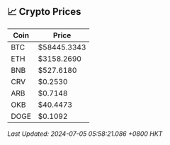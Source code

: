 ## 📈 Crypto Prices

| Coin | Price |
| ---- | ----- |
| BTC | $58445.3343 |
| ETH | $3158.2690 |
| BNB | $527.6180 |
| CRV | $0.2530 |
| ARB | $0.7148 |
| OKB | $40.4473 |
| DOGE | $0.1092 |

_Last Updated: 2024-07-05 05:58:21.086 +0800 HKT_